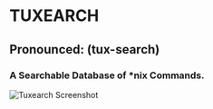 # TUXEARCH
## Pronounced: (tux-search)
### A Searchable Database of *nix Commands. 
![Tuxearch Screenshot](http://mzero.space/main/wp-content/uploads/2018/03/mzero-space-cli-.png)